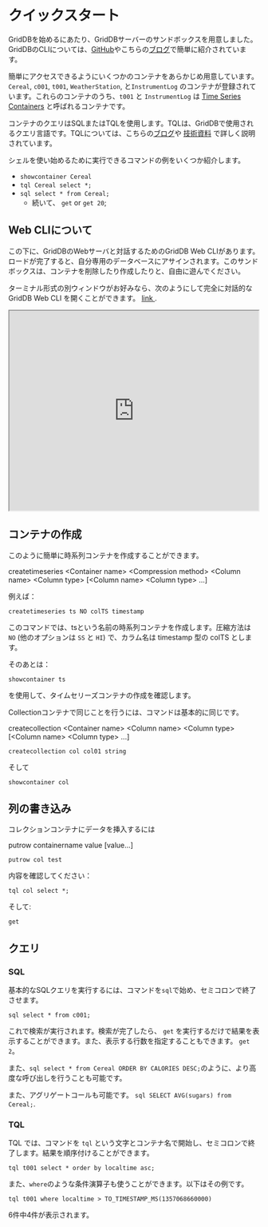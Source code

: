 # クイックスタート

GridDBを始めるにあたり、GridDBサーバーのサンドボックスを用意しました。GridDBのCLIについては、[GitHub](https://github.com/griddb/cli/blob/main/Specification_ja.md)やこちらの[ブログ](https://griddb.net/ja/blog/griddb-community-edition-v4-6-new-features//)で簡単に紹介されています。

簡単にアクセスできるようにいくつかのコンテナをあらかじめ用意しています。`Cereal`, `c001`, `t001`, `WeatherStation`, と`InstrumentLog` のコンテナが登録されています。これらのコンテナのうち、`t001` と `InstrumentLog` は [Time Series Containers](/ja/architecture/data-model/#種別) と呼ばれるコンテナです。

コンテナのクエリはSQLまたはTQLを使用します。TQLは、GridDBで使用されるクエリ言語です。TQLについては、こちらの[ブログ](https://griddb.net/ja/blog/griddb-query-language/)や [技術資料](/ja/tqlreference/tql-syntax-and-calculation-functions/) で詳しく説明されています。

シェルを使い始めるために実行できるコマンドの例をいくつか紹介します。

- `showcontainer Cereal`
- `tql Cereal select *;`
- `sql select * from Cereal;`
    - 続いて、 `get` or `get 20`;

## Web CLIについて

この下に、GridDBのWebサーバと対話するためのGridDB Web CLIがあります。ロードが完了すると、自分専用のデータベースにアサインされます。このサンドボックスは、コンテナを削除したり作成したりと、自由に遊んでください。

ターミナル形式の別ウィンドウがお好みなら、次のようにして完全に対話的な GridDB Web CLI を開くことができます。 <a 
onclick="window.open(this.href, 'mywin',
'left=20,top=20,width=500,height=500,toolbar=1,resizable=0'); return false;" 
href="https://demo.griddb.net">link </a>.

<div style="display:flex; justify-content:space-around;">
<iframe id="inlineFrameExample"
    title="Inline Frame Example"
    width="600"
    height="400"
    src="https://demo.griddb.net">
</iframe>
</div>


## コンテナの作成

このように簡単に時系列コンテナを作成することができます。

createtimeseries &lt;Container name&gt; &lt;Compression method&gt; &lt;Column name&gt; &lt;Column type&gt; [&lt;Column name&gt; &lt;Column type&gt; ...]

例えば：

`createtimeseries ts NO colTS timestamp`

このコマンドでは、tsという名前の時系列コンテナを作成します。圧縮方法は `NO` (他のオプションは `SS` と `HI`) で、カラム名は timestamp 型の colTS とします。

そのあとは：

`showcontainer ts` 

を使用して、タイムセリーズコンテナの作成を確認します。

Collectionコンテナで同じことを行うには、コマンドは基本的に同じです。

createcollection &lt;Container name&gt; &lt;Column name&gt; &lt;Column type&gt; [&lt;Column name&gt; &lt;Column type&gt; ...]

`createcollection col col01 string`

そして

`showcontainer col`

## 列の書き込み

コレクションコンテナにデータを挿入するには 

putrow containername value [value...]

`putrow col test`

内容を確認してください：

`tql col select *;`

そして: 

`get`

## クエリ

### SQL

基本的なSQLクエリを実行するには、コマンドを`sql`で始め、セミコロンで終了させます。

`sql select * from c001;`

これで検索が実行されます。検索が完了したら、 `get` を実行するだけで結果を表示することができます。また、表示する行数を指定することもできます。 `get 2`。

また、`sql select * from Cereal ORDER BY CALORIES DESC;`のように、より高度な呼び出しを行うことも可能です。

また、アグリゲートコールも可能です。 `sql SELECT AVG(sugars) from Cereal;`. 

### TQL

TQL では、コマンドを `tql` という文字とコンテナ名で開始し、セミコロンで終了します。結果を順序付けることができます。

`tql t001 select * order by localtime asc;`

また、`where`のような条件演算子も使うことができます。以下はその例です。

`tql t001 where localtime > TO_TIMESTAMP_MS(1357068660000)`

6件中4件が表示されます。

